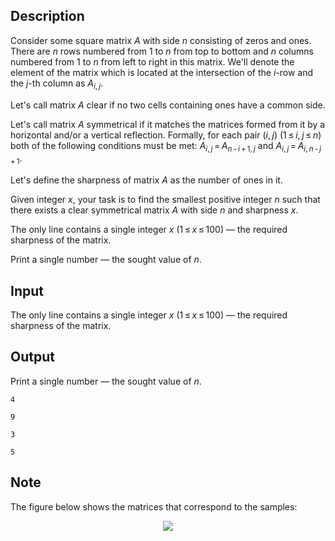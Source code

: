 ## Description

<div><p>Consider some square matrix <span class="tex-span"><i>A</i></span> with side <span class="tex-span"><i>n</i></span> consisting of zeros and ones. There are <span class="tex-span"><i>n</i></span> rows numbered from <span class="tex-span">1</span> to <span class="tex-span"><i>n</i></span> from top to bottom and <span class="tex-span"><i>n</i></span> columns numbered from <span class="tex-span">1</span> to <span class="tex-span"><i>n</i></span> from left to right in this matrix. We'll denote the element of the matrix which is located at the intersection of the <span class="tex-span"><i>i</i></span>-row and the <span class="tex-span"><i>j</i></span>-th column as <span class="tex-span"><i>A</i><sub class="lower-index"><i>i</i>, <i>j</i></sub></span>.</p><p>Let's call matrix <span class="tex-span"><i>A</i></span> <span class="tex-font-style-underline">clear</span> if no two cells containing ones have a common side.</p><p>Let's call matrix <span class="tex-span"><i>A</i></span> <span class="tex-font-style-underline">symmetrical</span> if it matches the matrices formed from it by a horizontal and/or a vertical reflection. Formally, for each pair <span class="tex-span">(<i>i</i>, <i>j</i>)</span> <span class="tex-span">(1 ≤ <i>i</i>, <i>j</i> ≤ <i>n</i>)</span> both of the following conditions must be met: <span class="tex-span"><i>A</i><sub class="lower-index"><i>i</i>, <i>j</i></sub> = <i>A</i><sub class="lower-index"><i>n</i> - <i>i</i> + 1, <i>j</i></sub></span> and <span class="tex-span"><i>A</i><sub class="lower-index"><i>i</i>, <i>j</i></sub> = <i>A</i><sub class="lower-index"><i>i</i>, <i>n</i> - <i>j</i> + 1</sub></span>.</p><p>Let's define the <span class="tex-font-style-underline">sharpness</span> of matrix <span class="tex-span"><i>A</i></span> as the number of ones in it.</p><p>Given integer <span class="tex-span"><i>x</i></span>, your task is to find the smallest positive integer <span class="tex-span"><i>n</i></span> such that there exists a clear symmetrical matrix <span class="tex-span"><i>A</i></span> with side <span class="tex-span"><i>n</i></span> and sharpness <span class="tex-span"><i>x</i></span>.</p></div><div class="input-specification"><p>The only line contains a single integer <span class="tex-span"><i>x</i></span> (<span class="tex-span">1 ≤ <i>x</i> ≤ 100</span>) — the required sharpness of the matrix.</p></div><div class="output-specification"><p>Print a single number — the sought value of <span class="tex-span"><i>n</i></span>.</p></div>

## Input

<p>The only line contains a single integer <span class="tex-span"><i>x</i></span> (<span class="tex-span">1 ≤ <i>x</i> ≤ 100</span>) — the required sharpness of the matrix.</p>

## Output

<p>Print a single number — the sought value of <span class="tex-span"><i>n</i></span>.</p>





```input1
4

```




```input2
9

```




```output1
3

```




```output2
5

```



## Note

<p>The figure below shows the matrices that correspond to the samples:</p><center> <img class="tex-graphics" src="file://IEOx85Xd.png" style="max-width: 100.0%;max-height: 100.0%;"> </center>
